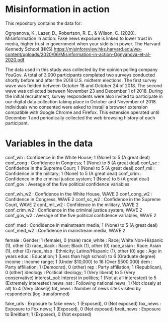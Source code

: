 # Misinformation in action

This repository contains the data for:

Ognyanova, K., Lazer, D., Robertson, R. E., & Wilson, C. (2020). Misinformation in action: Fake news exposure is linked to lower trust in media, higher trust in government when your side is in power. The Harvard Kennedy School (HKS)
https://misinforeview.hks.harvard.edu/wp-content/uploads/2020/06/Misinformation-in-action-Ognyanova-et-al-2020.pdf

The data used in this study was collected by the opinion polling company YouGov. A total of 3,000 participants completed two surveys conducted shortly before and after the 2018 U.S. midterm elections. The first survey wave was fielded between October 18 and October 24 of 2018. The second wave was collected between November 23 and December 1 of 2018.
During the initial recruitment, survey respondents were also invited to participate in our digital data collection taking place in October and November of 2018. Individuals who consented were asked to install a browser extension compatible with Google Chrome and Firefox. This extension operated until December 1 and periodically collected the web browsing history of each participant.

# Variables in the data 

conf_wh   : Confidence in the White House; 1 (None) to 5 (A great deal)
conf_cong : Confidence in Congress; 1 (None) to 5 (A great deal)
conf_sc   : Confidence in the Supreme Court; 1 (None) to 5 (A great deal)
conf_mil  : Confidence in the military; 1 (None) to 5 (A great deal)
conf_crim : Confidence in the criminal justice system; 1 (None) to 5 (A great deal)
conf_gov  : Average of the five political confidence variables


conf_wh_w2   : Confidence in the White House, WAVE 2
conf_cong_w2 : Confidence in Congress, WAVE 2
conf_sc_w2   : Confidence in the Supreme Court, WAVE 2
conf_mil_w2  : Confidence in the military, WAVE 2
conf_crim_w2 : Confidence in the criminal justice system, WAVE 2
conf_gov_w2  : Average of the five political confidence variables, WAVE 2

conf_med    : Condidence in mainstream media; 1 (None) to 5 (A great deal)
conf_med_w2 : Confidence in mainstream media, WAVE 2

female      : Gender; 1 (female), 0 (male)
race_white  : Race; White Non-Hispanic (1), other (0)
race_black  : Race; Black (1), other (0)
race_asian  : Race: Asian (1), other (0)
race_hisp   : Ethnicity; Latino/Hispanic (1), other (0)
age         : Age in years
educ        : Education;  1 (Less than high school) to 6 (Graduate degree)
income      : Income range;  1 (Under $10,000) to 16 (Over $500,000)
dem         : Party affiliation; 1 (Democrat), 0 (other)
rep         : Party affiliation; 1 (Republican), 0 (other)
ideology    : Political ideology; 1 (Very liberal) to 5 (Very conservative)
interest_pol: Interest in politics; 1 (Not at all interested) to 5 (Extremely interested)
news_nat    : Following national news;  1 (Not closely at all) to 4 (Very closely)
tot_news    : Number of news sites visited by respondents (log-transformed)

fake_urls   : Exposure to fake news; 1 (Exposed), 0 (Not exposed)
fox_news    : Exposure to Fox news; 1 (Exposed), 0 (Not exposed)
breit_news  : Exposure to Breitbart; 1 (Exposed), 0 (Not exposed)
